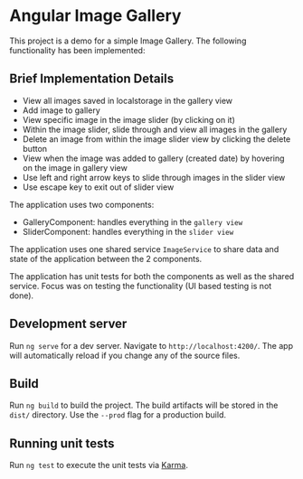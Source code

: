 # Angular Image Gallery

This project is a demo for a simple Image Gallery. The following functionality has been implemented:

## Brief Implementation Details

* View all images saved in localstorage in the gallery view
* Add image to gallery
* View specific image in the image slider (by clicking on it)
* Within the image slider, slide through and view all images in the gallery
* Delete an image from within the image slider view by clicking the delete button
* View when the image was added to gallery (created date) by hovering on the image in gallery view
* Use left and right arrow keys to slide through images in the slider view
* Use escape key to exit out of slider view

The application uses two components:

* GalleryComponent: handles everything in the `gallery view`
* SliderComponent: handles everything in the `slider view`

The application uses one shared service `ImageService` to share data and state of the application between the 2 components.

The application has unit tests for both the components as well as the shared service. Focus was on testing the functionality (UI based testing is not done).

## Development server

Run `ng serve` for a dev server. Navigate to `http://localhost:4200/`. The app will automatically reload if you change any of the source files.

## Build

Run `ng build` to build the project. The build artifacts will be stored in the `dist/` directory. Use the `--prod` flag for a production build.

## Running unit tests

Run `ng test` to execute the unit tests via [Karma](https://karma-runner.github.io).
